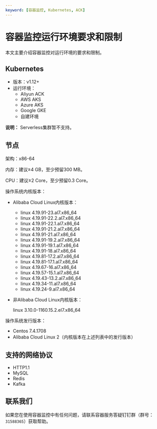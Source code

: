```yaml
---
keyword: [容器监控, Kubernetes, ACK]
---
```


# 容器监控运行环境要求和限制

本文主要介绍容器监控对运行环境的要求和限制。

## Kubernetes

-   版本：v1.12+
-   运行环境：
    -   Aliyun ACK
    -   AWS AKS
    -   Azure AKS
    -   Google GKE
    -   自建环境

**说明：** Serverless集群暂不支持。

## 节点

架构：x86-64

内存：建议≥4 GB，至少预留300 MB。

CPU：建议≥2 Core，至少预留0.3 Core。

操作系统内核版本：

-   Alibaba Cloud Linux内核版本：
    -   linux 4.19.91-23.al7.x86\_64
    -   linux 4.19.91-22.2.al7.x86\_64
    -   linux 4.19.91-22.1.al7.x86\_64
    -   linux 4.19.91-21.2.al7.x86\_64
    -   linux 4.19.91-21.al7.x86\_64
    -   linux 4.19.91-19.2.al7.x86\_64
    -   linux 4.19.91-19.1.al7.x86\_64
    -   linux 4.19.91-18.al7.x86\_64
    -   linux 4.19.81-17.2.al7.x86\_64
    -   linux 4.19.81-17.1.al7.x86\_64
    -   linux 4.19.67-16.al7.x86\_64
    -   linux 4.19.57-15.1.al7.x86\_64
    -   linux 4.19.43-13.2.al7.x86\_64
    -   linux 4.19.34-11.al7.x86\_64
    -   linux 4.19.24-9.al7.x86\_64
-   非Alibaba Cloud Linux内核版本：

    linux 3.10.0-1160.15.2.el7.x86\_64


操作系统发行版本：

-   Centos 7.4.1708
-   Alibaba Cloud Linux 2（内核版本在上述列表中的发行版本）

## 支持的网络协议

-   HTTP1.1
-   MySQL
-   Redis
-   Kafka

## 联系我们

如果您在使用容器监控中有任何问题，请联系容器服务答疑钉钉群（群号：`31588365`）获取帮助。

